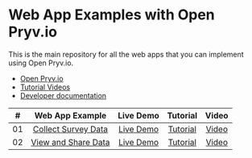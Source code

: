 # Web App Examples with Open Pryv.io

This is the main repository for all the web apps that you can implement using Open Pryv.io.

- [Open Pryv.io](https://github.com/pryv/open-pryv.io)
- [Tutorial Videos](https://www.youtube.com/user/pryvme/videos?view=0&sort=dd&shelf_id=0)
- [Developer documentation](https://api.pryv.com/)

|  #  |      Web App Example           | Live Demo | Tutorial | Video |
| :-: | :----------------------------: | :-------: |:-------: |:---: |
| 01  |       [Collect Survey Data](collect-survey-data/)  | [Live Demo](https://pryv.github.io/app-web-examples/collect-survey-data/)  | [Tutorial](collect-survey-data/tutorial.md) | [Video](youtube_video) |
| 02  |     [View and Share Data](view-and-share/)    | [Live Demo](https://pryv.github.io/app-web-examples/view-and-share/)  |[Tutorial](/view-and-share/tutorial.md) | [Video](youtube_video) |

